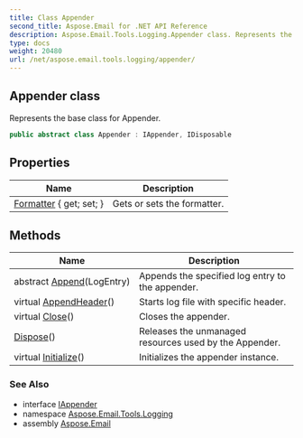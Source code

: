 ```yaml
---
title: Class Appender
second_title: Aspose.Email for .NET API Reference
description: Aspose.Email.Tools.Logging.Appender class. Represents the base class for Appender
type: docs
weight: 20480
url: /net/aspose.email.tools.logging/appender/
---
```

## Appender class

Represents the base class for Appender.

```csharp
public abstract class Appender : IAppender, IDisposable
```

## Properties

| Name | Description |
| --- | --- |
| [Formatter](../../aspose.email.tools.logging/appender/formatter/) { get; set; } | Gets or sets the formatter. |

## Methods

| Name | Description |
| --- | --- |
| abstract [Append](../../aspose.email.tools.logging/appender/append/)(LogEntry) | Appends the specified log entry to the appender. |
| virtual [AppendHeader](../../aspose.email.tools.logging/appender/appendheader/)() | Starts log file with specific header. |
| virtual [Close](../../aspose.email.tools.logging/appender/close/)() | Closes the appender. |
| [Dispose](../../aspose.email.tools.logging/appender/dispose/)() | Releases the unmanaged resources used by the Appender. |
| virtual [Initialize](../../aspose.email.tools.logging/appender/initialize/)() | Initializes the appender instance. |

### See Also

* interface [IAppender](../iappender/)
* namespace [Aspose.Email.Tools.Logging](../../aspose.email.tools.logging/)
* assembly [Aspose.Email](../../)


